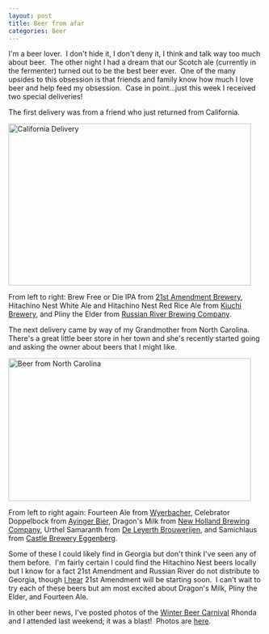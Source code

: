 ```yaml
--- 
layout: post
title: Beer from afar
categories: Beer
---
```

I'm a beer lover.  I don't hide it, I don't deny it, I think and talk way too much about beer.  The other night I had a dream that our Scotch ale (currently in the fermenter) turned out to be the best beer ever.  One of the many  upsides to this obsession is that friends and family know how much I love beer and help feed my obsession.  Case in point...just this week I received two special deliveries!

The first delivery was from a friend who just returned from  California.

<img class="size-full wp-image-961" title="beer-from-california" src="http://cameronstokes.com/wp-content/uploads/2010/03/beer-from-california.jpg" alt="California Delivery" width="480" height="321" />

From left to right: Brew Free or Die IPA from <a href="http://www.21st-amendment.com/">21st Amendment Brewery</a>, Hitachino Nest White Ale and Hitachino Nest Red Rice Ale from <a href="http://www.kodawari.cc/">Kiuchi Brewery</a>, and Pliny the Elder from <a href="http://www.russianriverbrewing.com/">Russian River Brewing Company</a>.

The next delivery came by way of my Grandmother from North Carolina.  There's a great little beer store in her town and she's recently started going and asking the owner about beers that I might like.

<img class="size-full wp-image-962" title="beer-from-north-carolina" src="http://cameronstokes.com/wp-content/uploads/2010/03/beer-from-north-carolina.jpg" alt="Beer from North Carolina" width="480" height="283" />

From left to right again: Fourteen Ale from <a href="http://www.weyerbacher.com/">Wyerbacher</a>, Celebrator Doppelbock from <a href="http://www.ayinger.de/">Ayinger Bier</a>, Dragon's Milk from <a href="http://www.newhollandbrew.com/">New Holland Brewing Company</a>, Urthel Samaranth from <a href="http://www.urthel.com/">De Leyerth Brouwerijen</a>, and Samichlaus from <a href="http://www.schloss-eggenberg.at/de/">Castle Brewery Eggenberg</a>.

Some of these I  could likely find in Georgia but don't think I've seen any of them before.  I'm fairly certain I could find the Hitachino Nest beers locally but I  know for a fact 21st Amendment and Russian River do not distribute to  Georgia, though <a href="http://www.atlantabeermaster.com/?p=976">I hear</a> 21st  Amendment will be starting soon.  I can't wait to try each of these beers but am most excited about Dragon's Milk, Pliny the Elder, and Fourteen Ale.

In other beer news, I've posted photos of the <a href="http://www.premiereventslive.com/winterbeercarnival/">Winter Beer Carnival</a> Rhonda and I attended last weekend; it was a blast!  Photos are <a href="http://cameronstokes.com/gallery/winter-beer-carnival-february-2010/">here</a>.
